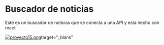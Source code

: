 # Buscador de noticias
Este es un buscador de noticias que se conecta a una API y esta hecho con react


[![proyecto15.png](https://i.postimg.cc/KYszFjCT/proyecto15.png)](https://buscador-de-noticias-on.vercel.app/)target="_blank"
